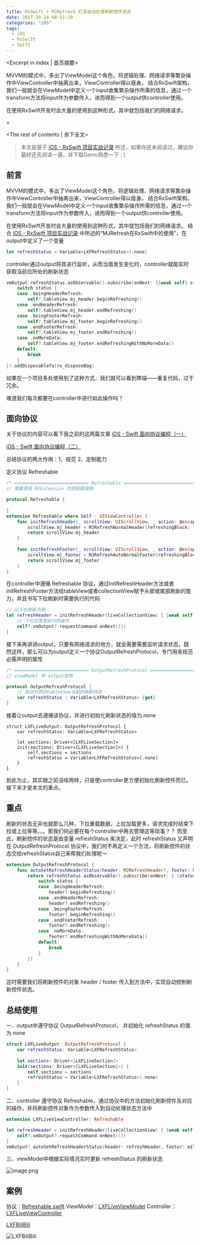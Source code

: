 ```yaml
---
title: RxSwift + MJRefresh 打造自动处理刷新控件状态
date: 2017-10-24 08:51:20
categories: "iOS"
tags:
  - iOS
  - RxSwift
  - Swift
---
```


<Excerpt in index | 首页摘要> 

MVVM的模式中，多出了ViewModel这个角色，将逻辑处理、网络请求等繁杂操作中ViewController中抽离出来，ViewController得以瘦身。
结合RxSwift架构，我们一般就会在ViewModel中定义一个input收集繁杂操作所需的信息，通过一个transform方法将input作为参数传入，进而得到一个output供controller使用。

在使用RxSwift开发时会大量的使用到这种形式，其中就包括我们的网络请求。

+<!-- more -->

<The rest of contents | 余下全文>

> 本文是基于 [iOS - RxSwift 项目实战记录](http://linxunfeng.top/2017/09/12/iOS-RxSwift-%E9%A1%B9%E7%9B%AE%E5%AE%9E%E6%88%98%E8%AE%B0%E5%BD%95/) 所述，如果你还未阅读过，建议你最好还先阅读一遍，并下载Demo熟悉一下 : )

## 前言

MVVM的模式中，多出了ViewModel这个角色，将逻辑处理、网络请求等繁杂操作中ViewController中抽离出来，ViewController得以瘦身。
结合RxSwift架构，我们一般就会在ViewModel中定义一个input收集繁杂操作所需的信息，通过一个transform方法将input作为参数传入，进而得到一个output供controller使用。

在使用RxSwift开发时会大量的使用到这种形式，其中就包括我们的网络请求。
结合 [iOS - RxSwift 项目实战记录](http://linxunfeng.top/2017/09/12/iOS-RxSwift-%E9%A1%B9%E7%9B%AE%E5%AE%9E%E6%88%98%E8%AE%B0%E5%BD%95/) 中所述的“MJRefresh在RxSwift中的使用”，在output中定义了一个变量
```swift
let refreshStatus = Variable<LXFRefreshStatus>(.none)
```
controller通过output将其进行监听，从而当值发生变化时，controller就能实时获取当前应所处的刷新状态
```swift
vmOutput.refreshStatus.asObservable().subscribe(onNext: {[weak self] status in
    switch status {
    case .beingHeaderRefresh:
        self?.tableView.mj_header.beginRefreshing()
    case .endHeaderRefresh:
        self?.tableView.mj_header.endRefreshing()
    case .beingFooterRefresh:
        self?.tableView.mj_footer.beginRefreshing()
    case .endFooterRefresh:
        self?.tableView.mj_footer.endRefreshing()
    case .noMoreData:
        self?.tableView.mj_footer.endRefreshingWithNoMoreData()
    default:
        break
    }
}).addDisposableTo(rx_disposeBag)
```

如果在一个项目多处使用到了这种方式，我们就可以看到弊端——重复代码，过于冗余。

难道我们每次都要在controller中进行如此操作吗？

## 面向协议
关于协议的内容可以看下我之前的这两篇文章
[iOS - Swift 面向协议编程（一）](http://linxunfeng.top/2017/09/12/iOS-Swift-%E9%9D%A2%E5%90%91%E5%8D%8F%E8%AE%AE%E7%BC%96%E7%A8%8B%EF%BC%88%E4%B8%80%EF%BC%89/)

 [iOS - Swift 面向协议编程（二）](http://linxunfeng.top/2017/09/12/iOS-Swift-%E9%9D%A2%E5%90%91%E5%8D%8F%E8%AE%AE%E7%BC%96%E7%A8%8B%EF%BC%88%E4%BA%8C%EF%BC%89/)

总结协议的两大作用：1、规范  2、定制能力


定义协议 Refreshable 

```swift
/* ============================ Refreshable ================================ */
// 需要使用 MJExtension 的控制器使用

protocol Refreshable {
    
}
extension Refreshable where Self : UIViewController {
    func initRefreshHeader(_ scrollView: UIScrollView, _ action: @escaping () -> Void) -> MJRefreshHeader {
        scrollView.mj_header = MJRefreshNormalHeader(refreshingBlock: { action() })
        return scrollView.mj_header
    }
    
    func initRefreshFooter(_ scrollView: UIScrollView, _ action: @escaping () -> Void) -> MJRefreshFooter {
        scrollView.mj_footer = MJRefreshAutoNormalFooter(refreshingBlock: { action() })
        return scrollView.mj_footer
    }
}
```
在controller中遵循 Refreshable 协议，通过initRefreshHeader方法或者initRefreshFooter方法给tableView或者collectionView赋予头部或尾部刷新的能力，并且书写下拉刷新时需要执行的代码
```swift
// 以下拉刷新为例
let refreshHeader = initRefreshHeader(liveCollectionView) { [weak self] in
    // 下拉后需要执行的操作 
    self?.vmOutput?.requestCommand.onNext(())
}
```

接下来再讲讲output，只要有网络请求的地方，就会需要需要监听请求状态，既然这样，那么可以为output定义一个协议OutputRefreshProtocol，专门用来规范必需声明的属性
```swift
/* ============================ OutputRefreshProtocol ================================ */
// viewModel 中 output使用

protocol OutputRefreshProtocol {
    // 告诉外界的tableView当前的刷新状态
    var refreshStatus : Variable<LXFRefreshStatus> {get}
}
```
接着让output去遵循该协议，并进行初始化刷新状态的值为.none
```
struct LXFLiveOutput: OutputRefreshProtocol {
    var refreshStatus: Variable<LXFRefreshStatus>
    
    let sections: Driver<[LXFLiveSection]>
    init(sections: Driver<[LXFLiveSection]>) {
        self.sections = sections
        refreshStatus = Variable<LXFRefreshStatus>(.none)
    }
}
```
到此为止，其实跟之前没啥两样，只是使controller更方便初始化刷新控件而已。接下来才是本文的重点。
## 重点
刷新的状态无非也就那么几种，下拉重载数据，上拉加载更多，请求完成时结束下拉或上拉等等。。。那我们何必要在每个controller中再去管理这等琐事？？
而至此，刷新控件的状态是由变量 refreshStatus 来决定，此时 refreshStatus 又声明在 OutputRefreshProtocol 协议中，我们何不再定义一个方法，将刷新控件的状态交给refreshStatus自己来帮我们处理呢～


```swift
extension OutputRefreshProtocol {
    func autoSetRefreshHeaderStatus(header: MJRefreshHeader?, footer: MJRefreshFooter?) -> Disposable {
        return refreshStatus.asObservable().subscribe(onNext: { (status) in
            switch status {
            case .beingHeaderRefresh:
                header?.beginRefreshing()
            case .endHeaderRefresh:
                header?.endRefreshing()
            case .beingFooterRefresh:
                footer?.beginRefreshing()
            case .endFooterRefresh:
                footer?.endRefreshing()
            case .noMoreData:
                footer?.endRefreshingWithNoMoreData()
            default:
                break
            }
        })
    }
}
```
这时需要我们将刷新控件的对象 header / footer 传入到方法中，实现自动控制刷新控件状态。

## 总结使用

一、output中遵守协议 OutputRefreshProtocol， 并初始化 refreshStatus 的值为 none

```swift
struct LXFLiveOutput: OutputRefreshProtocol {
    var refreshStatus: Variable<LXFRefreshStatus>
    
    let sections: Driver<[LXFLiveSection]>
    init(sections: Driver<[LXFLiveSection]>) {
        self.sections = sections
        refreshStatus = Variable<LXFRefreshStatus>(.none)
    }
}
```
二、controller 遵守协议 Refreshable，通过协议中的方法初始化刷新控件及对应的操作，并将刷新控件对象作为参数传入到自动处理状态方法中
```swift
extension LXFLiveViewController: Refreshable 
```
```swift
let refreshHeader = initRefreshHeader(liveCollectionView) { [weak self] in
    self?.vmOutput?.requestCommand.onNext(())
}
vmOutput?.autoSetRefreshHeaderStatus(header: refreshHeader, footer: nil).disposed(by: rx.disposeBag)
```

三、viewModel中根据实际情况实时更新 refreshStatus 的刷新状态

![image.png](linxunfeng.github.io/images/2017/10/RxSwift-MJExtension-打造自动处理刷新控件状态/1.png)

## 案例
协议：[Refreshable.swift](https://github.com/LinXunFeng/LXFBiliBili/blob/master/LXFBiliBili/LXFBiliBili/Classes/Common/Protocol/Lib/Refreshable.swift)
ViewModel：[LXFLiveViewModel](https://github.com/LinXunFeng/LXFBiliBili/blob/master/LXFBiliBili/LXFBiliBili/Classes/Main/Home/Controller/Live/ViewModel/LXFLiveViewModel.swift)
Controller：[LXFLiveViewController](https://github.com/LinXunFeng/LXFBiliBili/blob/master/LXFBiliBili/LXFBiliBili/Classes/Main/Home/Controller/Live/LXFLiveViewController.swift)

[LXFBiliBili](https://github.com/LinXunFeng/LXFBiliBili)


![LXFBiliBili](linxunfeng.github.io/images/2017/10/RxSwift-MJExtension-打造自动处理刷新控件状态/2.gif)